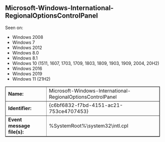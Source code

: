 ## Microsoft-Windows-International-RegionalOptionsControlPanel

Seen on:
* Windows 2008
* Windows 7
* Windows 2012
* Windows 8.0
* Windows 8.1
* Windows 10 (1511, 1607, 1703, 1709, 1803, 1809, 1903, 1909, 2004, 20H2)
* Windows 2016
* Windows 2019
* Windows 11 (21H2)

<table border="1" class="docutils">
  <tbody>
    <tr>
      <td><b>Name:</b></td>
      <td>Microsoft-Windows-International-RegionalOptionsControlPanel</td>
    </tr>
    <tr>
      <td><b>Identifier:</b></td>
      <td>{c6bf6832-f7bd-4151-ac21-753ce4707453}</td>
    </tr>
    <tr>
      <td><b>Event message file(s):</b></td>
      <td>%SystemRoot%\system32\intl.cpl</td>
    </tr>
  </tbody>
</table>

&nbsp;

